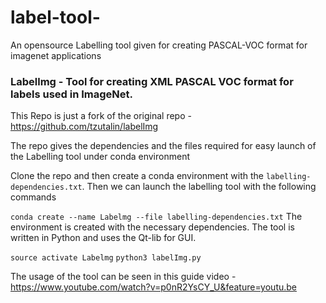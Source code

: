 # label-tool-
An opensource Labelling tool given for creating PASCAL-VOC format for imagenet applications
### Labellmg - Tool for creating XML PASCAL VOC format for labels used in ImageNet.

This Repo is just a fork of the original repo - https://github.com/tzutalin/labelImg 

The repo gives the dependencies and the files required for easy launch of the Labelling tool under conda environment

Clone the repo and then create a conda environment with the `labelling-dependencies.txt`. Then we can launch the labelling tool with the following commands

`
conda create --name Labelmg --file labelling-dependencies.txt
`
The environment is created with the necessary dependencies. The tool is written in Python and uses the Qt-lib for GUI. 

`source activate Labelmg`
`python3 labelImg.py`

The usage of the tool can be seen in this guide video - https://www.youtube.com/watch?v=p0nR2YsCY_U&feature=youtu.be

